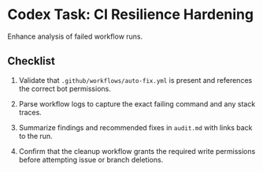 # Codex Task: CI Resilience Hardening

Enhance analysis of failed workflow runs.

## Checklist

1. Validate that `.github/workflows/auto-fix.yml` is present and references the correct bot permissions.

2. Parse workflow logs to capture the exact failing command and any stack traces.

3. Summarize findings and recommended fixes in `audit.md` with links back to the run.

4. Confirm that the cleanup workflow grants the required write permissions before attempting issue or branch deletions.
